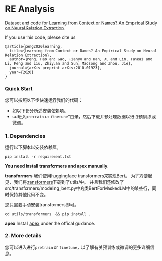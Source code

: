 # RE Analysis

Dataset and code for [Learning from Context or Names? An Empirical Study on Neural Relation Extraction](https://arxiv.org/abs/2010.01923). 

If you use this code, please cite us
```
@article{peng2020learning,
  title={Learning from Context or Names? An Empirical Study on Neural Relation Extraction},
  author={Peng, Hao and Gao, Tianyu and Han, Xu and Lin, Yankai and Li, Peng and Liu, Zhiyuan and Sun, Maosong and Zhou, Jie},
  journal={arXiv preprint arXiv:2010.01923},
  year={2020}
}
```

### Quick Start

您可以按照以下步快速运行我们的代码： 

- 如以下部分所述安装依赖项。 
- cd进入`pretrain` or `finetune`”目录，然后下载并预处理数据以进行预训练或微调。 

### 1. Dependencies

运行以下脚本以安装依赖项。 

```shell
pip install -r requirement.txt
```

**You need install transformers and apex manually.**

**transformers**
我们使用huggingface transformers来实现Bert。 
为了方便起见，我们将[transformers](https://github.com/huggingface/transformers)下载到了utils/中。 
并且我们还修改了src/transformers/modeling_bert.py中的类BertForMaskedLM中的某些行，同时保持其他代码不变。 

您只需要手动安装transformers即可。

```shell
cd utils/transformers  && pip install .
```

**apex**
Install [apex](https://github.com/NVIDIA/apex) under the offical guidance.

### 2. More details
您可以进入进行`pretrain` or `finetune`，以了解有关预训练或微调的更多详细信息。







